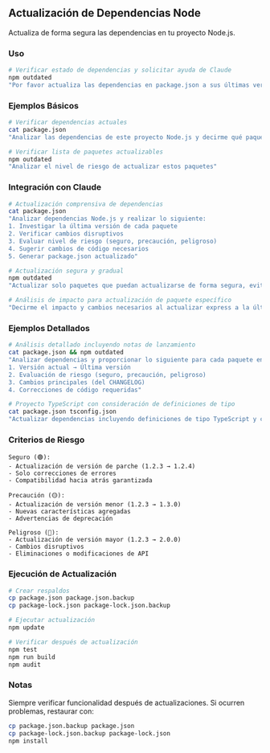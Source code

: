 ## Actualización de Dependencias Node

Actualiza de forma segura las dependencias en tu proyecto Node.js.

### Uso

```bash
# Verificar estado de dependencias y solicitar ayuda de Claude
npm outdated
"Por favor actualiza las dependencias en package.json a sus últimas versiones"
```

### Ejemplos Básicos

```bash
# Verificar dependencias actuales
cat package.json
"Analizar las dependencias de este proyecto Node.js y decirme qué paquetes pueden actualizarse"

# Verificar lista de paquetes actualizables
npm outdated
"Analizar el nivel de riesgo de actualizar estos paquetes"
```

### Integración con Claude

```bash
# Actualización comprensiva de dependencias
cat package.json
"Analizar dependencias Node.js y realizar lo siguiente:
1. Investigar la última versión de cada paquete
2. Verificar cambios disruptivos
3. Evaluar nivel de riesgo (seguro, precaución, peligroso)
4. Sugerir cambios de código necesarios
5. Generar package.json actualizado"

# Actualización segura y gradual
npm outdated
"Actualizar solo paquetes que puedan actualizarse de forma segura, evitando actualizaciones de versión mayor"

# Análisis de impacto para actualización de paquete específico
"Decirme el impacto y cambios necesarios al actualizar express a la última versión"
```

### Ejemplos Detallados

```bash
# Análisis detallado incluyendo notas de lanzamiento
cat package.json && npm outdated
"Analizar dependencias y proporcionar lo siguiente para cada paquete en formato tabla:
1. Versión actual → Última versión
2. Evaluación de riesgo (seguro, precaución, peligroso)
3. Cambios principales (del CHANGELOG)
4. Correcciones de código requeridas"

# Proyecto TypeScript con consideración de definiciones de tipo
cat package.json tsconfig.json
"Actualizar dependencias incluyendo definiciones de tipo TypeScript y crear un plan de actualización que evite errores de tipo"
```

### Criterios de Riesgo

```
Seguro (🟢):
- Actualización de versión de parche (1.2.3 → 1.2.4)
- Solo correcciones de errores
- Compatibilidad hacia atrás garantizada

Precaución (🟡):
- Actualización de versión menor (1.2.3 → 1.3.0)
- Nuevas características agregadas
- Advertencias de deprecación

Peligroso (🔴):
- Actualización de versión mayor (1.2.3 → 2.0.0)
- Cambios disruptivos
- Eliminaciones o modificaciones de API
```

### Ejecución de Actualización

```bash
# Crear respaldos
cp package.json package.json.backup
cp package-lock.json package-lock.json.backup

# Ejecutar actualización
npm update

# Verificar después de actualización
npm test
npm run build
npm audit
```

### Notas

Siempre verificar funcionalidad después de actualizaciones. Si ocurren problemas, restaurar con:

```bash
cp package.json.backup package.json
cp package-lock.json.backup package-lock.json
npm install
```
